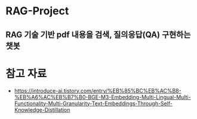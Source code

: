 # RAG-Project
## RAG 기술 기반 pdf 내용을 검색, 질의응답(QA) 구현하는 챗봇


# 참고 자료
- https://introduce-ai.tistory.com/entry/%EB%85%BC%EB%AC%B8-%EB%A6%AC%EB%B7%B0-BGE-M3-Embedding-Multi-Lingual-Multi-Functionality-Multi-Granularity-Text-Embeddings-Through-Self-Knowledge-Distillation
